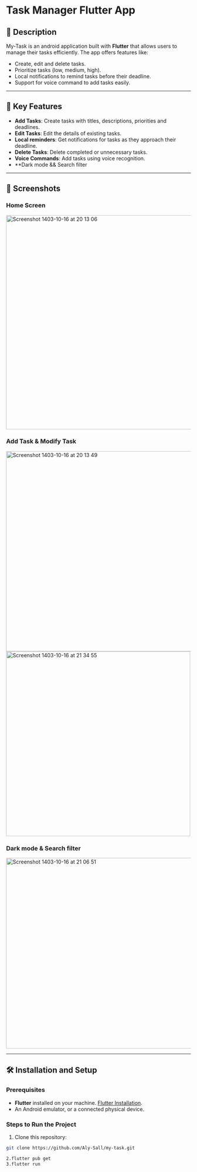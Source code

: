 # Task Manager Flutter App

## 📝 Description
My-Task is an android application built with **Flutter** that allows users to manage their tasks efficiently. The app offers features like:
- Create, edit and delete tasks.
- Prioritize tasks (low, medium, high).
- Local notifications to remind tasks before their deadline.
- Support for voice command to add tasks easily.

---

## 🚀 Key Features
- **Add Tasks**: Create tasks with titles, descriptions, priorities and deadlines.
- **Edit Tasks**: Edit the details of existing tasks.
- **Local reminders**: Get notifications for tasks as they approach their deadline.
- **Delete Tasks**: Delete completed or unnecessary tasks.
- **Voice Commands**: Add tasks using voice recognition.
- **Dark mode && Search filter

---

## 📱 Screenshots
### Home Screen 
<img width="582" alt="Screenshot 1403-10-16 at 20 13 06" src="https://github.com/user-attachments/assets/4b06d1b6-11ac-4c69-9e51-e796b49170e5" />




### Add Task & Modify Task
<img width="544" alt="Screenshot 1403-10-16 at 20 13 49" src="https://github.com/user-attachments/assets/f3e325f0-8b34-4488-9e6d-edc9568d4600" />

<img width="502" alt="Screenshot 1403-10-16 at 21 34 55" src="https://github.com/user-attachments/assets/1c00ee23-d4bd-4ded-8f48-145daacc2209" />



### Dark mode & Search filter
<img width="518" alt="Screenshot 1403-10-16 at 21 06 51" src="https://github.com/user-attachments/assets/f330851d-8c80-47ed-b713-4ff8e11f80b0" />

---

## 🛠️ Installation and Setup
### Prerequisites
- **Flutter** installed on your machine. [Flutter Installation](https://docs.flutter.dev/get-started/install).
- An Android emulator, or a connected physical device.

### Steps to Run the Project
1. Clone this repository:
```bash
git clone https://github.com/Aly-Sall/my-task.git

2.flutter pub get
3.flutter run
